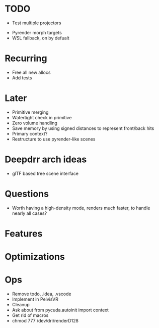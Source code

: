 # TODO
<!-- - Add dep on pycuda with gl support -->
<!-- - Separate pyrender -->
<!-- - Classmethod that loads mesh from stl file -->
- Test multiple projectors
<!-- - Test multi material -->
- Pyrender morph targets
- WSL fallback, on by defualt
<!-- - Zero mesh handling -->
<!-- - Autoinit don't do it as a import -->
<!-- - Optional pycuda -->
<!-- - Scatter not supported warning -->
<!-- - Support changing resolution (no, just show warning) -->
<!-- - No parent pointer -->

# Recurring
- Free all new allocs
- Add tests

# Later
- Primitive merging
- Watertight check in primitive
- Zero volume handling
- Save memory by using signed distances to represent front/back hits
- Primary context?
- Restructure to use pyrender-like scenes

# Deepdrr arch ideas
- glTF based tree scene interface

<!-- - Mesh priorities (is necessary?) -->

<!-- - Return peeling array up to 8 -->
<!-- - Support multi material -->
<!-- - Support more than 8 peels -->
<!-- - Zero copy buffers to cuda -->

# Questions
- Worth having a high-density mode, renders much faster, to handle nearly all cases?

# Features
<!-- - Use winding order in renderer -->
<!-- - Confirm mesh cutout -->
<!-- - Morph targets -->
<!-- - Min/max alpha -->
<!-- - Integrate API for meshes and volumes -->
<!-- - Fix attenuate outside volume -->


# Optimizations
<!-- - On gpu sort -->
<!-- - On gpu ray generation -->
<!-- - Mesh instancing -->
<!-- - Save memory by merging same-material mesh raycast hits -->
<!-- - On gpu ray from and to gen -->

<!-- - Data stay on GPU -->
<!-- - Reuse tree for non blend meshes -->
<!-- - Use rasterization method -->
<!-- - Fast mode rasterization -->
<!-- - On GPU morph targets -->

# Ops
- Remove todo, .idea, .vscode
- Implement in PelvisVR
- Cleanup
- Ask about     from pycuda.autoinit import context
- Get rid of macros
- chmod 777 /dev/dri/renderD128
